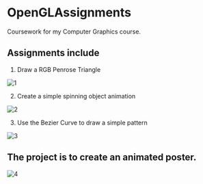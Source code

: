 # OpenGLAssignments
Coursework for my Computer Graphics course.
## <strong>Assignments</strong> include
1. Draw a RGB Penrose Triangle
 
![1](https://github.com/RainSketch/OpenGLAssignments/assets/124680521/ab57323d-d19d-4997-bb67-cae2ff437d3a)

2. Create a simple spinning object animation
 
![2](https://github.com/RainSketch/OpenGLAssignments/assets/124680521/0e3f4e67-deb6-4370-97af-4c8c8e7e1e0e)

3. Use the Bezier Curve to draw a simple pattern

![3](https://github.com/RainSketch/OpenGLAssignments/assets/124680521/115660e7-46b4-4a79-adf5-28feac9f08ef)

## The <strong>project</strong> is to create an animated poster.

![4](https://github.com/RainSketch/OpenGLAssignments/assets/124680521/e89ccdaf-2a7b-4887-a5d9-c94027654432)
